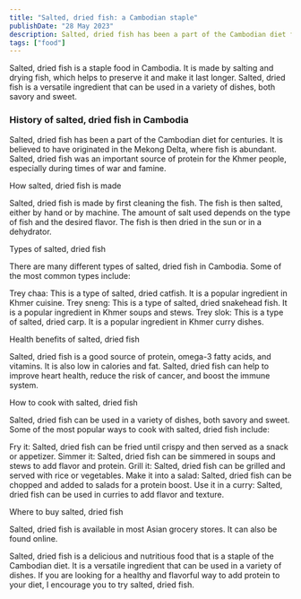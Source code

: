 ```yaml
---
title: "Salted, dried fish: a Cambodian staple"
publishDate: "28 May 2023"
description: Salted, dried fish has been a part of the Cambodian diet for centuries
tags: ["food"]
---
```


Salted, dried fish is a staple food in Cambodia. It is made by salting and drying fish, which helps to preserve it and make it last longer. Salted, dried fish is a versatile ingredient that can be used in a variety of dishes, both savory and sweet.

### History of salted, dried fish in Cambodia

Salted, dried fish has been a part of the Cambodian diet for centuries. It is believed to have originated in the Mekong Delta, where fish is abundant. Salted, dried fish was an important source of protein for the Khmer people, especially during times of war and famine.

How salted, dried fish is made

Salted, dried fish is made by first cleaning the fish. The fish is then salted, either by hand or by machine. The amount of salt used depends on the type of fish and the desired flavor. The fish is then dried in the sun or in a dehydrator.

Types of salted, dried fish

There are many different types of salted, dried fish in Cambodia. Some of the most common types include:

Trey chaa: This is a type of salted, dried catfish. It is a popular ingredient in Khmer cuisine. Trey sneng: This is a type of salted, dried snakehead fish. It is a popular ingredient in Khmer soups and stews. Trey slok: This is a type of salted, dried carp. It is a popular ingredient in Khmer curry dishes.

Health benefits of salted, dried fish

Salted, dried fish is a good source of protein, omega-3 fatty acids, and vitamins. It is also low in calories and fat. Salted, dried fish can help to improve heart health, reduce the risk of cancer, and boost the immune system.

How to cook with salted, dried fish

Salted, dried fish can be used in a variety of dishes, both savory and sweet. Some of the most popular ways to cook with salted, dried fish include:

Fry it: Salted, dried fish can be fried until crispy and then served as a snack or appetizer. Simmer it: Salted, dried fish can be simmered in soups and stews to add flavor and protein. Grill it: Salted, dried fish can be grilled and served with rice or vegetables. Make it into a salad: Salted, dried fish can be chopped and added to salads for a protein boost. Use it in a curry: Salted, dried fish can be used in curries to add flavor and texture.

Where to buy salted, dried fish

Salted, dried fish is available in most Asian grocery stores. It can also be found online.

Salted, dried fish is a delicious and nutritious food that is a staple of the Cambodian diet. It is a versatile ingredient that can be used in a variety of dishes. If you are looking for a healthy and flavorful way to add protein to your diet, I encourage you to try salted, dried fish.

